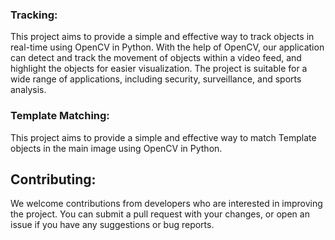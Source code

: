 ### Tracking:
This project aims to provide a simple and effective way to track objects in real-time using OpenCV in Python. With the help of OpenCV, our application can detect and track the movement of objects within a video feed, and highlight the objects for easier visualization. The project is suitable for a wide range of applications, including security, surveillance, and sports analysis.



### Template Matching:
This project aims to provide a simple and effective way to match Template objects in the main image using OpenCV in Python.

## Contributing:
We welcome contributions from developers who are interested in improving the project. You can submit a pull request with your changes, or open an issue if you have any suggestions or bug reports.
